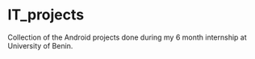 # IT_projects
Collection of the Android projects done during my 6 month internship at University of Benin.
